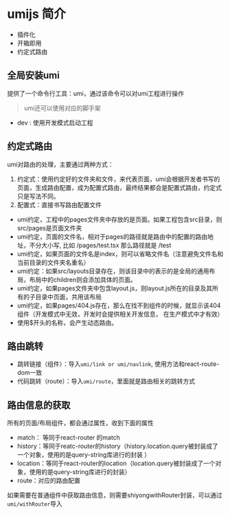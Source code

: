 # umijs 简介

- 插件化
- 开箱即用
- 约定式路由

## 全局安装umi

提供了一个命令行工具：umi，通过该命令可以对umi工程进行操作

> umi还可以使用对应的脚手架

- dev : 使用开发模式启动工程

## 约定式路由
umi对路由的处理，主要通过两种方式：
1. 约定式：使用约定好的文件夹和文件，来代表页面，umi会根据开发者书写的页面，生成路由配置，成为配置式路由，最终结果都会是配置式路由，约定式只是写法不同。
2. 配置式：直接书写路由配置文件

- umi约定，工程中的pages文件夹中存放的是页面。如果工程包含src目录，则src/pages是页面文件夹
- umi约定，页面的文件名，相对于pages的路径就是路由中的配置的路由地址，不分大小写,
  比如 /pages/test.tsx 那么路径就是 /test
- umi约定，如果页面的文件名是index，则可以省略文件名（注意避免文件名和当前目录的文件夹名重名）
- umi约定：如果src/layouts目录存在，则该目录中的表示的是全局的通用布局，布局中的children则会添加具体的页面。
- umi约定，如果pages文件夹中包含layout.js，则layout.js所在的目录及其所有的子目录中页面，共用该布局
- umi约定，如果pages/404.js存在，那么在找不到组件的时候，就显示该404组件（开发模式中无效，开发时会提供相关开发信息， 在生产模式中才有效）
- 使用$开头的名称，会产生动态路由。

## 路由跳转

- 跳转链接（组件）：导入```umi/link or umi/navlink```, 使用方法和react-route-dom一致
- 代码跳转（route）：导入```umi/route```，里面就是路由相关的跳转方式 

## 路由信息的获取
所有的页面/布局组件，都会通过属性，收到下面的属性

- match： 等同于react-router 的match
- history：等同于reatc-router的history（history.location.query被封装成了一个对象，使用的是query-string库进行的封装 ）
- location：等同于react-router的location（location.query被封装成了一个对象，使用的是query-string库进行的封装）
- route：对应的路由配置

如果需要在普通组件中获取路由信息，则需要shiyongwithRouter封装，可以通过```umi/withRouter```导入